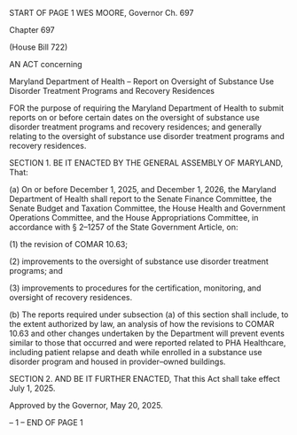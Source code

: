 START OF PAGE 1
WES MOORE, Governor Ch. 697

Chapter 697

(House Bill 722)

AN ACT concerning

Maryland Department of Health – Report on Oversight of Substance Use
Disorder Treatment Programs and Recovery Residences

FOR the purpose of requiring the Maryland Department of Health to submit reports on or
before certain dates on the oversight of substance use disorder treatment programs
and recovery residences; and generally relating to the oversight of substance use
disorder treatment programs and recovery residences.

SECTION 1. BE IT ENACTED BY THE GENERAL ASSEMBLY OF MARYLAND,
That:

(a) On or before December 1, 2025, and December 1, 2026, the Maryland
Department of Health shall report to the Senate Finance Committee, the Senate Budget
and Taxation Committee, the House Health and Government Operations Committee, and
the House Appropriations Committee, in accordance with § 2–1257 of the State
Government Article, on:

(1) the revision of COMAR 10.63;

(2) improvements to the oversight of substance use disorder treatment
programs; and

(3) improvements to procedures for the certification, monitoring, and
oversight of recovery residences.

(b) The reports required under subsection (a) of this section shall include, to the
extent authorized by law, an analysis of how the revisions to COMAR 10.63 and other
changes undertaken by the Department will prevent events similar to those that occurred
and were reported related to PHA Healthcare, including patient relapse and death while
enrolled in a substance use disorder program and housed in provider–owned buildings.

SECTION 2. AND BE IT FURTHER ENACTED, That this Act shall take effect July
1, 2025.

Approved by the Governor, May 20, 2025.

– 1 –
END OF PAGE 1